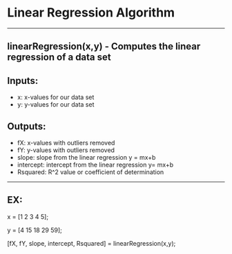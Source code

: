 # Linear Regression Algorithm
---
## linearRegression(x,y) -  Computes the linear regression of a data set

## Inputs:
* x: x-values for our data set
* y: y-values for our data set

## Outputs:
* fX: x-values with outliers removed
* fY: y-values with outliers removed
* slope: slope from the linear regression y = mx+b
* intercept: intercept from the linear regression y= mx+b
* Rsquared: R^2 value or coefficient of determination
---
## EX:
x = [1 2 3 4 5];

y = [4 15 18 29 59];

[fX, fY, slope, intercept, Rsquared] = linearRegression(x,y);
